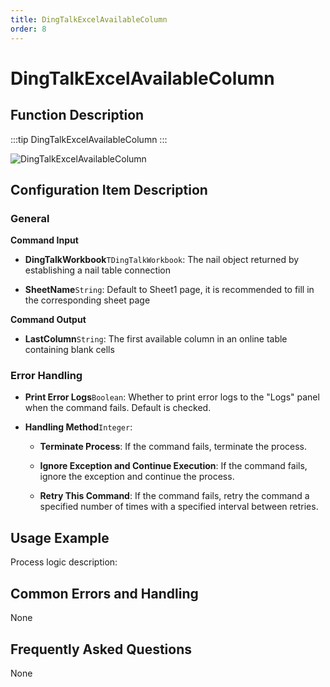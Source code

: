```yaml
---
title: DingTalkExcelAvailableColumn
order: 8
---
```


# DingTalkExcelAvailableColumn

## Function Description

:::tip 
DingTalkExcelAvailableColumn
:::

![DingTalkExcelAvailableColumn](../../../../assets/DingTalkExcelAvailableColumn_command.png)

## Configuration Item Description

### General

**Command Input**

- **DingTalkWorkbook**`TDingTalkWorkbook`: The nail object returned by establishing a nail table connection

- **SheetName**`String`: Default to Sheet1 page, it is recommended to fill in the corresponding sheet page


**Command Output**

- **LastColumn**`String`: The first available column in an online table containing blank cells

### Error Handling

- **Print Error Logs**`Boolean`: Whether to print error logs to the "Logs" panel when the command fails. Default is checked. 

- **Handling Method**`Integer`:

    - **Terminate Process**: If the command fails, terminate the process.

    - **Ignore Exception and Continue Execution**: If the command fails, ignore the exception and continue the process.

    - **Retry This Command**: If the command fails, retry the command a specified number of times with a specified interval between retries.

## Usage Example

Process logic description:

## Common Errors and Handling

None

## Frequently Asked Questions

None

